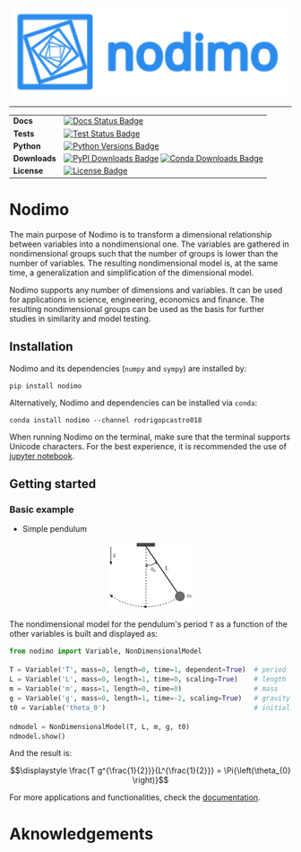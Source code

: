 <p align="center" width="100%">
    <img src="docs/logo/logo_name_side.svg" alt="Nodimo Logo" width="500">
</p>

---

|               |                                                                                      |
| ------------- | ------------------------------------------------------------------------------------ |
| **Docs**      | [![Docs Status Badge]][Docs Status]                                                  |
| **Tests**     | [![Test Status Badge]][Test Status]                                                  |
| **Python**    | [![Python Versions Badge]][Python Versions]                                          |
| **Downloads** | [![PyPI Downloads Badge]][PyPI Downloads] [![Conda Downloads Badge]][Conda Downloads]|
| **License**   | [![License Badge]][License]                                                          |

# Nodimo
The main purpose of Nodimo is to transform a dimensional relationship between variables into a nondimensional one. The variables are gathered in nondimensional groups such that the number of groups is lower than the number of variables. The resulting nondimensional model is, at the same time, a generalization and simplification of the dimensional model.

Nodimo supports any number of dimensions and variables. It can be used for applications in science, engineering, economics and finance. The resulting nondimensional groups can be used as the basis for further studies in similarity and model testing.

## Installation
Nodimo and its dependencies (`numpy` and `sympy`) are installed by:
```shell
pip install nodimo
```

Alternatively, Nodimo and dependencies can be installed via `conda`:
```shell
conda install nodimo --channel rodrigopcastro018
```

When running Nodimo on the terminal, make sure that the terminal supports Unicode characters. For the best experience, it is recommended the use of [jupyter notebook][Jupyter Notebook].

## Getting started
### Basic example
* Simple pendulum

<p align="center" width="100%">
    <img width="30%" src="docs/tutorials/drawings/01_simple_pendulum.svg" alt="Simple Pendulum">
</p>

The nondimensional model for the pendulum's period `T` as a function of the other variables is built and displayed as:
```python
from nodimo import Variable, NonDimensionalModel

T = Variable('T', mass=0, length=0, time=1, dependent=True)  # period
L = Variable('L', mass=0, length=1, time=0, scaling=True)    # length
m = Variable('m', mass=1, length=0, time=0)                  # mass
g = Variable('g', mass=0, length=1, time=-2, scaling=True)   # gravity
t0 = Variable('theta_0')                                     # initial angle

ndmodel = NonDimensionalModel(T, L, m, g, t0)
ndmodel.show()
```

And the result is:

$$\displaystyle \frac{T g^{\frac{1}{2}}}{L^{\frac{1}{2}}} = \Pi{\left(\theta_{0} \right)}$$

For more applications and functionalities, check the [documentation][Docs Status].

# Aknowledgements

<!-- Links -->
[Docs Status]: https://nodimo.readthedocs.io/
[Docs Status Badge]: https://img.shields.io/readthedocs/nodimo?color=8A2BE2
[Test Status]: https://github.com/rodrigopcastro018/nodimo/actions/workflows/test.yml
[Test Status Badge]: https://github.com/rodrigopcastro018/nodimo/actions/workflows/test.yml/badge.svg?branch=main
[Python Versions]: https://pypi.org/project/nodimo
[Python Versions Badge]: https://img.shields.io/pypi/pyversions/nodimo
[PyPI Downloads]: https://pypi.org/project/nodimo
[PyPI Downloads Badge]: https://img.shields.io/pypi/dm/nodimo?label=PyPI%20downloads&color=blue
[Conda Downloads]: https://anaconda.org/rodrigopcastro018/nodimo
[Conda Downloads Badge]: https://img.shields.io/conda/d/rodrigopcastro018/nodimo?label=Conda%20downloads&color=green
[License]: https://github.com/rodrigopcastro018/nodimo/blob/main/LICENSE
[License Badge]: https://img.shields.io/github/license/rodrigopcastro018/nodimo?color=orange
[Jupyter Notebook]: https://github.com/jupyter/notebook
